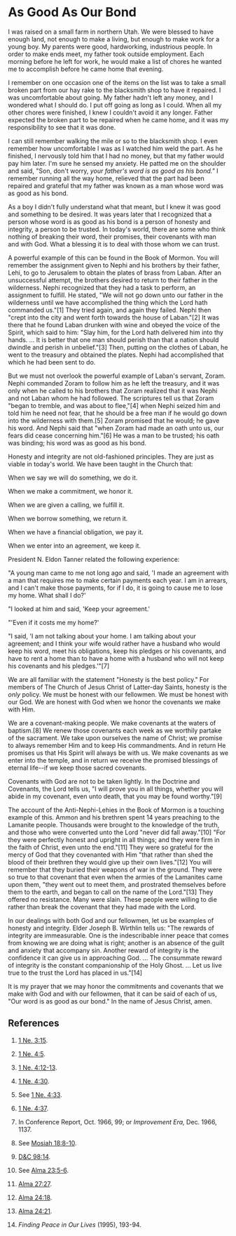 # As Good As Our Bond

I was raised on a small farm in northern Utah. We were blessed to have enough
land, not enough to make a living, but enough to make work for a young boy. My
parents were good, hardworking, industrious people. In order to make ends
meet, my father took outside employment. Each morning before he left for work,
he would make a list of chores he wanted me to accomplish before he came home
that evening.

I remember on one occasion one of the items on the list was to take a small
broken part from our hay rake to the blacksmith shop to have it repaired. I
was uncomfortable about going. My father hadn't left any money, and I wondered
what I should do. I put off going as long as I could. When all my other chores
were finished, I knew I couldn't avoid it any longer. Father expected the
broken part to be repaired when he came home, and it was my responsibility to
see that it was done.

I can still remember walking the mile or so to the blacksmith shop. I even
remember how uncomfortable I was as I watched him weld the part. As he
finished, I nervously told him that I had no money, but that my father would
pay him later. I'm sure he sensed my anxiety. He patted me on the shoulder and
said, "Son, don't worry, _your father's word is as good as his bond."_ I
remember running all the way home, relieved that the part had been repaired
and grateful that my father was known as a man whose word was as good as his
bond.

As a boy I didn't fully understand what that meant, but I knew it was good and
something to be desired. It was years later that I recognized that a person
whose word is as good as his bond is a person of honesty and integrity, a
person to be trusted. In today's world, there are some who think nothing of
breaking their word, their promises, their covenants with man and with God.
What a blessing it is to deal with those whom we can trust.

A powerful example of this can be found in the Book of Mormon. You will
remember the assignment given to Nephi and his brothers by their father, Lehi,
to go to Jerusalem to obtain the plates of brass from Laban. After an
unsuccessful attempt, the brothers desired to return to their father in the
wilderness. Nephi recognized that they had a task to perform, an assignment to
fulfill. He stated, "We will not go down unto our father in the wilderness
until we have accomplished the thing which the Lord hath commanded us."[1]
They tried again, and again they failed. Nephi then "crept into the city and
went forth towards the house of Laban."[2] It was there that he found Laban
drunken with wine and obeyed the voice of the Spirit, which said to him: "Slay
him, for the Lord hath delivered him into thy hands. ... It is better that one
man should perish than that a nation should dwindle and perish in
unbelief."[3] Then, putting on the clothes of Laban, he went to the treasury
and obtained the plates. Nephi had accomplished that which he had been sent to
do.

But we must not overlook the powerful example of Laban's servant, Zoram. Nephi
commanded Zoram to follow him as he left the treasury, and it was only when he
called to his brothers that Zoram realized that it was Nephi and not Laban
whom he had followed. The scriptures tell us that Zoram "began to tremble, and
was about to flee,"[4] when Nephi seized him and told him he need not fear,
that he should be a free man if he would go down into the wilderness with
them.[5] Zoram promised that he would; he gave his word. And Nephi said that
"when Zoram had made an oath unto us, our fears did cease concerning him."[6]
He was a man to be trusted; his oath was binding; his word was as good as his
bond.

Honesty and integrity are not old-fashioned principles. They are just as
viable in today's world. We have been taught in the Church that:

When we say we will do something, we do it.

When we make a commitment, we honor it.

When we are given a calling, we fulfill it.

When we borrow something, we return it.

When we have a financial obligation, we pay it.

When we enter into an agreement, we keep it.

President N. Eldon Tanner related the following experience:

"A young man came to me not long ago and said, 'I made an agreement with a man
that requires me to make certain payments each year. I am in arrears, and I
can't make those payments, for if I do, it is going to cause me to lose my
home. What shall I do?'

"I looked at him and said, 'Keep your agreement.'

"'Even if it costs me my home?'

"I said, 'I am not talking about your home. I am talking about your agreement;
and I think your wife would rather have a husband who would keep his word,
meet his obligations, keep his pledges or his covenants, and have to rent a
home than to have a home with a husband who will not keep his covenants and
his pledges.'"[7]

We are all familiar with the statement "Honesty is the best policy." For
members of The Church of Jesus Christ of Latter-day Saints, honesty is the
_only_ policy. We must be honest with our fellowmen. We must be honest with
our God. We are honest with God when we honor the covenants we make with Him.

We are a covenant-making people. We make covenants at the waters of
baptism.[8] We renew those covenants each week as we worthily partake of the
sacrament. We take upon ourselves the name of Christ; we promise to always
remember Him and to keep His commandments. And in return He promises us that
His Spirit will always be with us. We make covenants as we enter into the
temple, and in return we receive the promised blessings of eternal life--if we
keep those sacred covenants.

Covenants with God are not to be taken lightly. In the Doctrine and Covenants,
the Lord tells us, "I will prove you in all things, whether you will abide in
my covenant, even unto death, that you may be found worthy."[9]

The account of the Anti-Nephi-Lehies in the Book of Mormon is a touching
example of this. Ammon and his brethren spent 14 years preaching to the
Lamanite people. Thousands were brought to the knowledge of the truth, and
those who were converted unto the Lord "never did fall away."[10] "For they
were perfectly honest and upright in all things; and they were firm in the
faith of Christ, even unto the end."[11] They were so grateful for the mercy
of God that they covenanted with Him "that rather than shed the blood of their
brethren they would give up their own lives."[12] You will remember that they
buried their weapons of war in the ground. They were so true to that covenant
that even when the armies of the Lamanites came upon them, "they went out to
meet them, and prostrated themselves before them to the earth, and began to
call on the name of the Lord."[13] They offered no resistance. Many were
slain. These people were willing to die rather than break the covenant that
they had made with the Lord.

In our dealings with both God and our fellowmen, let us be examples of honesty
and integrity. Elder Joseph B. Wirthlin tells us: "The rewards of integrity
are immeasurable. One is the indescribable inner peace that comes from knowing
we are doing what is right; another is an absence of the guilt and anxiety
that accompany sin. Another reward of integrity is the confidence it can give
us in approaching God. ... The consummate reward of integrity is the constant
companionship of the Holy Ghost. ... Let us live true to the trust the Lord has
placed in us."[14]

It is my prayer that we may honor the commitments and covenants that we make
with God and with our fellowmen, that it can be said of each of us, "Our word
is as good as our bond." In the name of Jesus Christ, amen.

## References

  1. [1 Ne. 3:15](https://www.lds.org/scriptures/bofm/1-ne/3.15?lang=eng#14).

  2. [1 Ne. 4:5](https://www.lds.org/scriptures/bofm/1-ne/4.5?lang=eng#4).

  3. [1 Ne. 4:12-13](https://www.lds.org/scriptures/bofm/1-ne/4.12-13?lang=eng#11).

  4. [1 Ne. 4:30](https://www.lds.org/scriptures/bofm/1-ne/4.30?lang=eng#29).

  5. See [1 Ne. 4:33](https://www.lds.org/scriptures/bofm/1-ne/4.33?lang=eng#32).

  6. [1 Ne. 4:37](https://www.lds.org/scriptures/bofm/1-ne/4.37?lang=eng#36).

  7. In Conference Report, Oct. 1966, 99; or _Improvement Era,_ Dec. 1966, 1137.

  8. See [Mosiah 18:8-10](https://www.lds.org/scriptures/bofm/mosiah/18.8-10?lang=eng#7).

  9. [D&amp;C 98:14](https://www.lds.org/scriptures/dc-testament/dc/98.14?lang=eng#13).

  10. See [Alma 23:5-6](https://www.lds.org/scriptures/bofm/alma/23.5-6?lang=eng#4).

  11. [Alma 27:27](https://www.lds.org/scriptures/bofm/alma/27.27?lang=eng#26).

  12. [Alma 24:18](https://www.lds.org/scriptures/bofm/alma/24.18?lang=eng#17).

  13. [Alma 24:21](https://www.lds.org/scriptures/bofm/alma/24.21?lang=eng#20).

  14. _Finding Peace in Our Lives_ (1995), 193-94.

